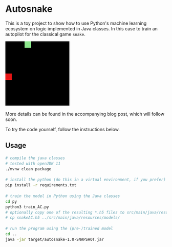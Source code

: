 # Autosnake

This is a toy project to show how to use Python's machine learning ecosystem
on logic implemented in Java classes. In this case to train an autopilot for
the classical game `snake`.

![Trained Snake](img/3000.gif)

More details can be found in the accompanying blog post, which will follow soon.

To try the code yourself, follow the instructions below.

## Usage

```bash
# compile the java classes
# tested with openJDK 11
./mvnw clean package

# install the python (do this in a virtual environment, if you prefer)
pip install -r requirements.txt

# train the model in Python using the Java classes
cd py
python3 train_AC.py
# optionally copy one of the resulting *.h5 files to src/main/java/resources/models
# cp snakeAC.h5 ../src/main/java/resources/models/

# run the program using the (pre-)trained model
cd ..
java -jar target/autosnake-1.0-SNAPSHOT.jar
```

